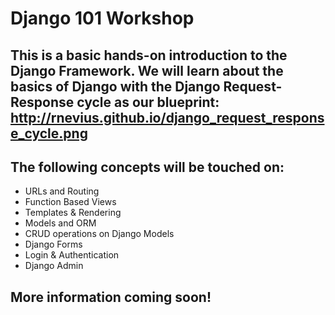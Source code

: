 # Django 101 Workshop

## This is a basic hands-on introduction to the Django Framework. We will learn about the basics of Django with the Django Request-Response cycle as our blueprint: http://rnevius.github.io/django_request_response_cycle.png

## The following concepts will be touched on:
- URLs and Routing
- Function Based Views
- Templates & Rendering
- Models and ORM
- CRUD operations on Django Models
- Django Forms
- Login & Authentication
- Django Admin

## More information coming soon!
